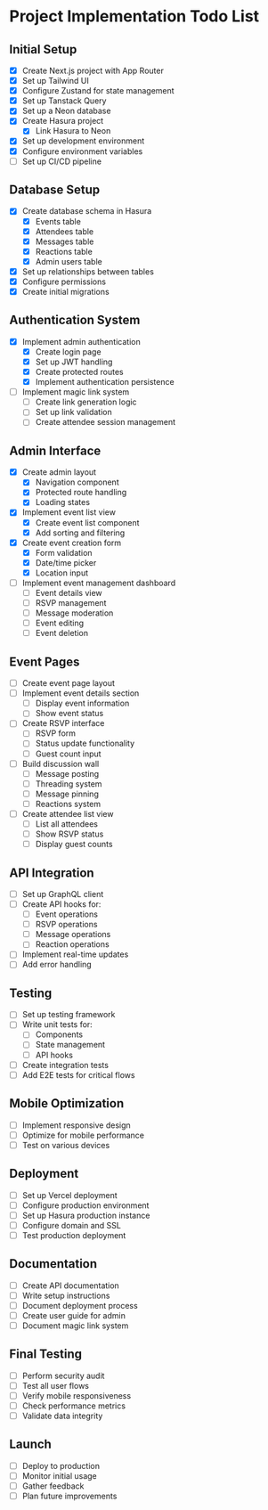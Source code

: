 # Project Implementation Todo List

## Initial Setup

- [x] Create Next.js project with App Router
- [x] Set up Tailwind UI
- [x] Configure Zustand for state management
- [x] Set up Tanstack Query
- [x] Set up a Neon database
- [x] Create Hasura project
  - [x] Link Hasura to Neon
- [x] Set up development environment
- [x] Configure environment variables
- [ ] Set up CI/CD pipeline

## Database Setup

- [x] Create database schema in Hasura
  - [x] Events table
  - [x] Attendees table
  - [x] Messages table
  - [x] Reactions table
  - [x] Admin users table
- [x] Set up relationships between tables
- [x] Configure permissions
- [x] Create initial migrations

## Authentication System

- [x] Implement admin authentication
  - [x] Create login page
  - [x] Set up JWT handling
  - [x] Create protected routes
  - [x] Implement authentication persistence
- [ ] Implement magic link system
  - [ ] Create link generation logic
  - [ ] Set up link validation
  - [ ] Create attendee session management

## Admin Interface

- [x] Create admin layout
  - [x] Navigation component
  - [x] Protected route handling
  - [x] Loading states
- [x] Implement event list view
  - [x] Create event list component
  - [x] Add sorting and filtering
- [x] Create event creation form
  - [x] Form validation
  - [x] Date/time picker
  - [x] Location input
- [ ] Implement event management dashboard
  - [ ] Event details view
  - [ ] RSVP management
  - [ ] Message moderation
  - [ ] Event editing
  - [ ] Event deletion

## Event Pages

- [ ] Create event page layout
- [ ] Implement event details section
  - [ ] Display event information
  - [ ] Show event status
- [ ] Create RSVP interface
  - [ ] RSVP form
  - [ ] Status update functionality
  - [ ] Guest count input
- [ ] Build discussion wall
  - [ ] Message posting
  - [ ] Threading system
  - [ ] Message pinning
  - [ ] Reactions system
- [ ] Create attendee list view
  - [ ] List all attendees
  - [ ] Show RSVP status
  - [ ] Display guest counts

## API Integration

- [ ] Set up GraphQL client
- [ ] Create API hooks for:
  - [ ] Event operations
  - [ ] RSVP operations
  - [ ] Message operations
  - [ ] Reaction operations
- [ ] Implement real-time updates
- [ ] Add error handling

## Testing

- [ ] Set up testing framework
- [ ] Write unit tests for:
  - [ ] Components
  - [ ] State management
  - [ ] API hooks
- [ ] Create integration tests
- [ ] Add E2E tests for critical flows

## Mobile Optimization

- [ ] Implement responsive design
- [ ] Optimize for mobile performance
- [ ] Test on various devices

## Deployment

- [ ] Set up Vercel deployment
- [ ] Configure production environment
- [ ] Set up Hasura production instance
- [ ] Configure domain and SSL
- [ ] Test production deployment

## Documentation

- [ ] Create API documentation
- [ ] Write setup instructions
- [ ] Document deployment process
- [ ] Create user guide for admin
- [ ] Document magic link system

## Final Testing

- [ ] Perform security audit
- [ ] Test all user flows
- [ ] Verify mobile responsiveness
- [ ] Check performance metrics
- [ ] Validate data integrity

## Launch

- [ ] Deploy to production
- [ ] Monitor initial usage
- [ ] Gather feedback
- [ ] Plan future improvements
